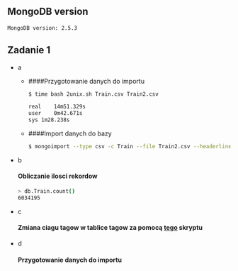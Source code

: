 ## MongoDB version

```bash
MongoDB version: 2.5.3
```

## Zadanie 1

* a 
  * ####Przygotowanie danych do importu
  
    ```bash
    $ time bash 2unix.sh Train.csv Train2.csv
  
    real    14m51.329s
    user	0m42.671s
    sys	1m28.238s
    ```

  * ####Import danych do bazy
  
    ```bash
    $ mongoimport --type csv -c Train --file Train2.csv --headerline
    ```
  
* b
    #### Obliczanie ilosci rekordow
    
    ```bash
    > db.Train.count()
    6034195
    ```
  
* c
    #### Zmiana ciagu tagow w tablice tagow za pomocą [tego](https://github.com/roberttomczak/aggregations-2/blob/master/scripts/rtomczak/tagi.py "Program") skryptu

* d
    #### Przygotowanie danych do importu
